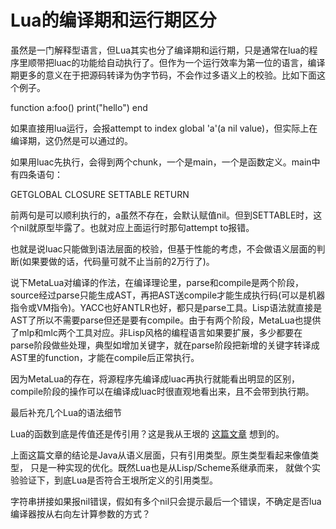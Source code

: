 Lua的编译期和运行期区分
====
虽然是一门解释型语言，但Lua其实也分了编译期和运行期，只是通常在lua的程序里顺带把luac的功能给自动执行了。但作为一个运行效率为第一位的语言，编译期更多的意义在于把源码转译为伪字节码，不会作过多语义上的校验。比如下面这个例子。

function a:foo()  print("hello") end

如果直接用lua运行，会报attempt to index global 'a'(a nil value)，但实际上在编译期，这仍然是可以通过的。

如果用luac先执行，会得到两个chunk，一个是main，一个是函数定义。main中有四条语句：

GETGLOBAL    CLOSURE   SETTABLE  RETURN

前两句是可以顺利执行的，a虽然不存在，会默认赋值nil。但到SETTABLE时，这个nil就原型毕露了。也就对应上面运行时那句attempt to报错。

也就是说luac只能做到语法层面的校验，但基于性能的考虑，不会做语义层面的判断(如果要做的话，代码量可就不止当前的2万行了)。

说下MetaLua对编译的作法，在编译理论里，parse和compile是两个阶段，source经过parse只能生成AST，再把AST送compile才能生成执行码(可以是机器指令或VM指令)。YACC也好ANTLR也好，都只是parse工具。Lisp语法就直接是AST了所以不需要parse但还是要有compile。由于有两个阶段，MetaLua也提供了mlp和mlc两个工具对应。非Lisp风格的编程语言如果要扩展，多少都要在parse阶段做些处理，典型如增加关键字，就在parse阶段把新增的关键字转译成AST里的function，才能在compile后正常执行。

因为MetaLua的存在，将源程序先编译成luac再执行就能看出明显的区别，compile阶段的操作可以在编译成luac时很直观地看出来，且不会带到执行期。

最后补充几个Lua的语法细节

Lua的函数到底是传值还是传引用？这是我从王垠的
[这篇文章](http://www.yinwang.org/blog-cn/2016/06/08/java-value-type)
想到的。

上面这篇文章的结论是Java从语义层面，只有引用类型。原生类型看起来像值类型，
只是一种实现的优化。既然Lua也是从Lisp/Scheme系继承而来，
就做个实验验证下，到底Lua是否符合王垠所定义的引用类型。

字符串拼接如果报nil错误，假如有多个nil只会提示最后一个错误，不确定是否lua编译器按从右向左计算参数的方式？